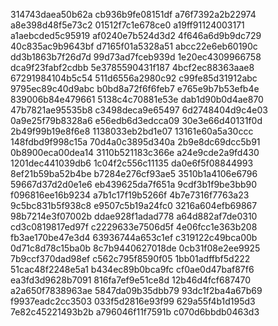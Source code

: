 314743daea50b62a
cb936b9fe08151df
a76f7392a2b22974
a8e398d48f5e73c2
01512f7c1e678ce0
a19ff91124003171
a1aebcded5c95919
af0240e7b524d3d2
4f646a6d9b9dc729
40c835ac9b9643bf
d7165f01a5328a51
abcc22e6eb60190c
dd3b1863b7f26d7d
99d73ad7fceb939d
1e20ec4309966758
dca9f23fabf2cdbb
5e3785590431f187
4bcf2ec88363aae8
67291984104b5c54
511d6556a2980c92
c99fe85d31912abc
9795ec89c40d9abc
b0bd8a72f6f6feb7
e765e9b7b53efb4e
839006b84e479661
5138c4c70881e53e
dab1d90b0d4ae870
47b7821ae95535b8
c3498deca9e65497
6d2748404d9c4e03
0a9e25f79b8328a6
e56edb6d3edcca09
30e3e66d40131f0d
2b49f99b19e8f6e8
1138033eb2bd1e07
13161e60a5a30ccc
148fdbd9f998c15a
70d4a0c3895d340a
2b9e8dc69dcc5b91
0b8900eca00dea14
3110b521183c366e
a24e9cde2a9fd430
1201dec441039db6
1c04f2c556c11135
da0e6f5f08844993
8ef21b59ba52b4be
b7284e276cf93ae5
3510b1a4106e6796
59667d37d2d0e1e6
eb439625da7f651a
9cdf3b1f9be3bb90
f096816ee16b9234
a7b1c17f19b5266f
4b7e7316f7763a23
9c5bc831b5f938c8
e9507c5b19a24fc0
3216a604efb69867
98b7214e3f07002b
ddae928f1adad778
a64d882af7de0310
cd3c0819817ed97f
c2229633e7506d5f
4e06fcc1e363b208
fb3ae170be47e3d4
63936744a653c1ef
c319122c49bca00b
0d71c8d78c15ba0b
8c7b9440627018de
0cb31f08e2ee9925
7b9ccf370dad98ef
c562c795f8590f05
1bb01adffbf5d222
51cac48f2248e5a1
b434ec89b0bca9fc
cf0ae0d47baf87f6
ea3fd3d9628b7091
816fa7ef9e51ce8d
12b46d4fcf687470
a2a650f7838963ae
5847da09b35dbb79
93dc1f2ba4a67b69
f9937eadc2cc3503
033f5d2816e93f99
629a55f4b1d195d3
7e82c45221493b2b
a796046f11f7591b
c070d6bbdb0463d3
